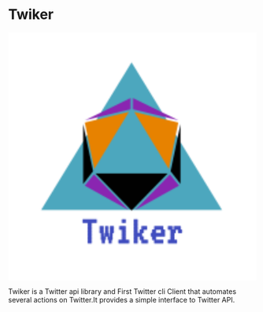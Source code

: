 # Twiker
<p align="center">
<img src="twiker.png" width="600px" align="center" valign="middle">
</p>

Twiker is a Twitter api library and First Twitter cli Client that automates several actions on Twitter.It provides a simple interface to Twitter API. 
